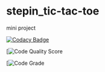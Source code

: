 
# stepin_tic-tac-toe
mini project

[![Codacy Badge](https://app.codacy.com/project/badge/Grade/cdd99553333c4901ae182c5996a2d16b)](https://www.codacy.com/gh/Rangayaswanth/stepin_tic-tac-toe/dashboard?utm_source=github.com&amp;utm_medium=referral&amp;utm_content=Rangayaswanth/stepin_tic-tac-toe&amp;utm_campaign=Badge_Grade)

[![Code Quality Score](https://www.code-inspector.com/project/27519/score/svg)


[![Code Grade](https://www.code-inspector.com/project/27519/status/svg)



